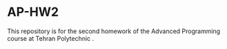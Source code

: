# AP-HW2
This repository is for the second homework of the Advanced Programming course at Tehran Polytechnic .